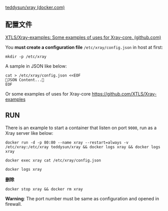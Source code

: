 [teddysun/xray (docker.com)](https://hub.docker.com/r/teddysun/xray)

## 配置文件

[XTLS/Xray-examples: Some examples of uses for Xray-core. (github.com)](https://github.com/XTLS/Xray-examples)

You **must create a configuration file** `/etc/xray/config.json` in host at first:

```
mkdir -p /etc/xray
```

A sample in JSON like below:

```shell
cat > /etc/xray/config.json <<EOF
🤖JSON Content...🤖
EOF
```

Or some examples of uses for Xray-core https://github.com/XTLS/Xray-examples

## RUN

There is an example to start a container that listen on port `9000`, run as a Xray server like below:

```shell
docker run -d -p 80:80 --name xray --restart=always -v /etc/xray:/etc/xray teddysun/xray && docker logs xray && docker logs xray
```

```shell
docker exec xray cat /etc/xray/config.json
```

```shell
docker logs xray
```

**删除**

```shell
docker stop xray && docker rm xray
```

**Warning**: The port number must be same as configuration and opened in firewall.